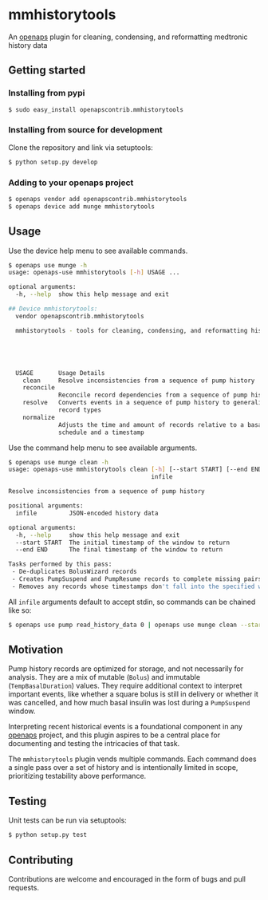 # mmhistorytools
An [openaps](https://github.com/openaps/openaps) plugin for cleaning, condensing, and reformatting medtronic history data

## Getting started
### Installing from pypi

```bash
$ sudo easy_install openapscontrib.mmhistorytools
```

### Installing from source for development
Clone the repository and link via setuptools:
```bash
$ python setup.py develop
```

### Adding to your openaps project
```bash
$ openaps vendor add openapscontrib.mmhistorytools
$ openaps device add munge mmhistorytools
```

## Usage
Use the device help menu to see available commands.
```bash
$ openaps use munge -h
usage: openaps-use mmhistorytools [-h] USAGE ...

optional arguments:
  -h, --help  show this help message and exit

## Device mmhistorytools:
  vendor openapscontrib.mmhistorytools

  mmhistorytools - tools for cleaning, condensing, and reformatting history data





  USAGE       Usage Details
    clean     Resolve inconsistencies from a sequence of pump history
    reconcile
              Reconcile record dependencies from a sequence of pump history
    resolve   Converts events in a sequence of pump history to generalized
              record types
    normalize
              Adjusts the time and amount of records relative to a basal
              schedule and a timestamp
```

Use the command help menu to see available arguments.
```bash
$ openaps use munge clean -h
usage: openaps-use mmhistorytools clean [-h] [--start START] [--end END]
                                        infile

Resolve inconsistencies from a sequence of pump history

positional arguments:
  infile         JSON-encoded history data

optional arguments:
  -h, --help     show this help message and exit
  --start START  The initial timestamp of the window to return
  --end END      The final timestamp of the window to return

Tasks performed by this pass:
 - De-duplicates BolusWizard records
 - Creates PumpSuspend and PumpResume records to complete missing pairs
 - Removes any records whose timestamps don't fall into the specified window
```

All `infile` arguments default to accept stdin, so commands can be chained like so:
```bash
$ openaps use pump read_history_data 0 | openaps use munge clean --start 2015-06-13T17:37:58 | openaps use munge reconcile | openaps use munge resolve | openaps use munge normalize --basal-profile basal.json --zero-at 2015-06-21T21:37:58
```

## Motivation
Pump history records are optimized for storage, and not necessarily for analysis. They are a mix of mutable (`Bolus`) and immutable (`TempBasalDuration`) values. They require additional context to interpret important events, like whether a square bolus is still in delivery or whether it was cancelled, and how much basal insulin was lost during a `PumpSuspend` window.

Interpreting recent historical events is a foundational component in any [openaps](https://github.com/openaps/openaps) project, and this plugin aspires to be a central place for documenting and testing the intricacies of that task.

The `mmhistorytools` plugin vends multiple commands. Each command does a single pass over a set of history and is intentionally limited in scope, prioritizing testability above performance.

## Testing

Unit tests can be run via setuptools:

```bash
$ python setup.py test
```

## Contributing
Contributions are welcome and encouraged in the form of bugs and pull requests.
